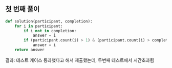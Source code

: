## 첫 번째 풀이
```python
def solution(participant, completion):
    for i in participant:
        if i not in completion:
            answer = i
        if (participant.count(i) > 1) & (participant.count(i) > completion.count(i)):
            answer = i
    return answer
```
결과: 테스트 케이스 통과했다고 해서 제출했는데, 두번째 테스트에서 시간초과됨

